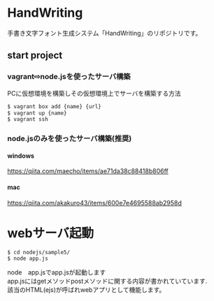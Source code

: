 # HandWriting
手書き文字フォント生成システム「HandWriting」のリポジトリです。

## start project
### vagrant⇨node.jsを使ったサーバ構築
PCに仮想環境を構築しその仮想環境上でサーバを構築する方法
```bash.sh
$ vagrant box add {name} {url}
$ vagrant up {name}
$ vagrant ssh
```

### node.jsのみを使ったサーバ構築(推奨) 
#### windows
https://qiita.com/maecho/items/ae71da38c88418b806ff  

#### mac
https://qiita.com/akakuro43/items/600e7e4695588ab2958d  

# webサーバ起動
```
$ cd nodejs/sample5/
$ node app.js
``` 
node　app.jsでapp.jsが起動します  
app.jsにはgetメソッドpostメソッドに関する内容が書かれていています.  
該当のHTML(ejs)が呼ばれwebアプリとして機能します。
